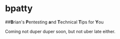 # bpatty
##**B**rian's **P**entesting **a**nd **T**echnical **T**ips for **Y**ou

Coming not duper duper soon, but not uber late either.
